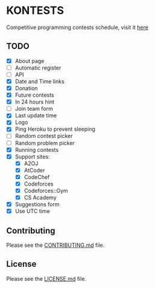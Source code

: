 # KONTESTS
Competitive programming contests schedule, visit it [here](https://kontests.net)

## TODO

- [x] About page
- [ ] Automatic register
- [ ] API
- [x] Date and Time links
- [x] Donation
- [x] Future contests
- [x] In 24 hours hint
- [ ] Join team form
- [x] Last update time
- [x] Logo
- [x] Ping Heroku to prevent sleeping
- [ ] Random contest picker
- [ ] Random problem picker
- [x] Running contests
- [x] Support sites:
  - [x] A2OJ
  - [x] AtCoder
  - [x] CodeChef
  - [x] Codeforces
  - [x] Codeforces::Gym
  - [x] CS Academy
- [x] Suggestions form
- [x] Use UTC time

## Contributing

Please see the [CONTRIBUTING.md](/CONTRIBUTING.md) file.

## License

Please see the [LICENSE.md](/LICENSE.md) file.
